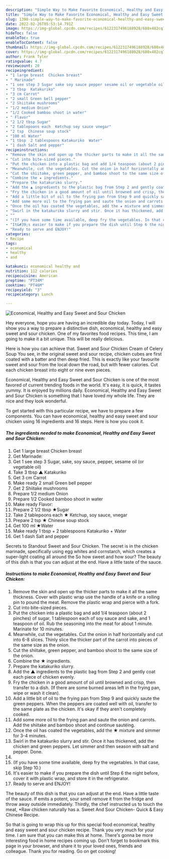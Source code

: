 ```yaml
---
description: "Simple Way to Make Favorite Economical, Healthy and Easy Sweet and Sour Chicken"
title: "Simple Way to Make Favorite Economical, Healthy and Easy Sweet and Sour Chicken"
slug: 1398-simple-way-to-make-favorite-economical-healthy-and-easy-sweet-and-sour-chicken
date: 2022-02-26T05:53:14.791Z
image: https://img-global.cpcdn.com/recipes/6122317496188928/680x482cq70/economical-healthy-and-easy-sweet-and-sour-chicken-recipe-main-photo.jpg
hideToc: false
enableToc: true
enableTocContent: false
thumbnail: https://img-global.cpcdn.com/recipes/6122317496188928/680x482cq70/economical-healthy-and-easy-sweet-and-sour-chicken-recipe-main-photo.jpg
cover: https://img-global.cpcdn.com/recipes/6122317496188928/680x482cq70/economical-healthy-and-easy-sweet-and-sour-chicken-recipe-main-photo.jpg
author: Frank Tyler
ratingvalue: 4.7
reviewcount: 20
recipeingredient:
- "1 large breast  Chicken breast"
- " Marinade"
- "1 see step 3 Sugar sake soy sauce pepper sesame oil or vegetable oil"
- "3 tbsp  Katakuriko"
- "3 cm Carrot"
- "2 small Green bell pepper"
- "2 Shiitake mushrooms"
- "1/2 medium Onion"
- "1/2 Cooked bamboo shoot in water"
- " Flavor"
- "2 1/2 tbsp Sugar"
- "2 tablepoons each  Ketchup soy sauce vnegar"
- "2 tsp  Chinese soup stock"
- "100 ml Water"
- "1 tbsp  2 tablespoons Katakuriko  Water"
- "1 dash Salt and pepper"
recipeinstructions:
- "Remove the skin and open up the thicker parts to make it all the same thickness. Cover with plastic wrap use the handle of a knife or a rolling pin to pound the meat. Remove the plastic wrap and pierce with a fork."
- "Cut into bite-sized pieces."
- "Put the chicken into a plastic bag and add 1/4 teaspoon (about 2 pinches) of sugar, 1 tablespoon each of soy sauce and sake, and 1 teaspoon of oil. Rub the seasoning into the meat for about 1 minute. Marinate for 10 minutes."
- "Meanwhile, cut the vegetables. Cut the onion in half horizontally and cut into 6-8 slices. Thinly slice the thicker part of the carrot into pieces of the same size as the onion."
- "Cut the shiitake, green pepper, and bamboo shoot to the same size of the onion."
- "Combine the ★ ingredients."
- "Prepare the katakuriko slurry."
- "Add the ▲ ingredients to the plastic bag from Step 2 and gently coat each piece of chicken evenly."
- "Fry the chicken in a good amount of oil until browned and crisp, then transfer to a dish. (If there are some burned areas left in the frying pan, wipe or wash it clean)."
- "Add a little bit of oil to the frying pan from Step 9 and quickly saute the green peppers. When the peppers are coated well with oil, transfer to the same plate as the chicken. It&#39;s okay if they aren&#39;t completely cooked."
- "Add some more oil to the frying pan and saute the onion and carrots. Add the shiitake and bamboo shoot and continue sautéing."
- "Once the oil has coated the vegetables, add the ★ mixture and simmer for 3-4 minutes."
- "Swirl in the katakuriko slurry and stir. Once it has thickened, add the chicken and green peppers. Let simmer and then season with salt and pepper. Done."
- ""
- "(If you have some time available, deep fry the vegetables. In that case, skip Step 10.)"
- "It&#39;s easier to make if you prepare the dish until Step 6 the night before, cover it with plastic wrap, and store it in the refrigerator."
- "Ready to serve and ENJOY!"
categories:
- Recipe
tags:
- economical
- healthy
- and

katakunci: economical healthy and 
nutrition: 112 calories
recipecuisine: American
preptime: "PT34M"
cooktime: "PT46M"
recipeyield: "3"
recipecategory: Lunch

---
```



![Economical, Healthy and Easy Sweet and Sour Chicken](https://img-global.cpcdn.com/recipes/6122317496188928/680x482cq70/economical-healthy-and-easy-sweet-and-sour-chicken-recipe-main-photo.jpg)

Hey everyone, hope you are having an incredible day today. Today, I will show you a way to prepare a distinctive dish, economical, healthy and easy sweet and sour chicken. One of my favorites food recipes. This time, I am going to make it a bit unique. This will be really delicious.

Here is how you can achieve that. Sweet and Sour Chicken Cream of Celery Soup You see, in the original sweet and sour recipe, chicken cubes are first coated with a batter and then deep fried. This is exactly like your favourite sweet and sour from the local down the road, but with fewer calories. Cut each chicken breast into eight or nine even pieces.

Economical, Healthy and Easy Sweet and Sour Chicken is one of the most favored of current trending foods in the world. It's easy, it is quick, it tastes yummy. It is enjoyed by millions daily. Economical, Healthy and Easy Sweet and Sour Chicken is something that I have loved my whole life. They are nice and they look wonderful.


To get started with this particular recipe, we have to prepare a few components. You can have economical, healthy and easy sweet and sour chicken using 16 ingredients and 16 steps. Here is how you cook it.

<!--inarticleads1-->

##### The ingredients needed to make Economical, Healthy and Easy Sweet and Sour Chicken:

1. Get 1 large breast  Chicken breast
1. Get  Marinade:
1. Get 1 see step 3 Sugar, sake, soy sauce, pepper, sesame oil (or vegetable oil)
1. Take 3 tbsp ▲ Katakuriko
1. Get 3 cm Carrot
1. Make ready 2 small Green bell pepper
1. Get 2 Shiitake mushrooms
1. Prepare 1/2 medium Onion
1. Prepare 1/2 Cooked bamboo shoot in water
1. Make ready  Flavor:
1. Prepare 2 1/2 tbsp ★Sugar
1. Take 2 tablepoons each ★ Ketchup, soy sauce, vnegar
1. Prepare 2 tsp ★ Chinese soup stock
1. Get 100 ml ★Water
1. Make ready 1 tbsp + 2 tablespoons Katakuriko + Water
1. Get 1 dash Salt and pepper


Secrets to Standout Sweet and Sour Chicken. The secret is in the chicken marinade, specifically using egg whites and cornstarch, which creates a super-light coating all around the So how sweet and how sour? The beauty of this dish is that you can adjust at the end. Have a little taste of the sauce. 

<!--inarticleads2-->

##### Instructions to make Economical, Healthy and Easy Sweet and Sour Chicken:

1. Remove the skin and open up the thicker parts to make it all the same thickness. Cover with plastic wrap use the handle of a knife or a rolling pin to pound the meat. Remove the plastic wrap and pierce with a fork.
1. Cut into bite-sized pieces.
1. Put the chicken into a plastic bag and add 1/4 teaspoon (about 2 pinches) of sugar, 1 tablespoon each of soy sauce and sake, and 1 teaspoon of oil. Rub the seasoning into the meat for about 1 minute. Marinate for 10 minutes.
1. Meanwhile, cut the vegetables. Cut the onion in half horizontally and cut into 6-8 slices. Thinly slice the thicker part of the carrot into pieces of the same size as the onion.
1. Cut the shiitake, green pepper, and bamboo shoot to the same size of the onion.
1. Combine the ★ ingredients.
1. Prepare the katakuriko slurry.
1. Add the ▲ ingredients to the plastic bag from Step 2 and gently coat each piece of chicken evenly.
1. Fry the chicken in a good amount of oil until browned and crisp, then transfer to a dish. (If there are some burned areas left in the frying pan, wipe or wash it clean).
1. Add a little bit of oil to the frying pan from Step 9 and quickly saute the green peppers. When the peppers are coated well with oil, transfer to the same plate as the chicken. It&#39;s okay if they aren&#39;t completely cooked.
1. Add some more oil to the frying pan and saute the onion and carrots. Add the shiitake and bamboo shoot and continue sautéing.
1. Once the oil has coated the vegetables, add the ★ mixture and simmer for 3-4 minutes.
1. Swirl in the katakuriko slurry and stir. Once it has thickened, add the chicken and green peppers. Let simmer and then season with salt and pepper. Done.
1. 
1. (If you have some time available, deep fry the vegetables. In that case, skip Step 10.)
1. It&#39;s easier to make if you prepare the dish until Step 6 the night before, cover it with plastic wrap, and store it in the refrigerator.
1. Ready to serve and ENJOY!

The beauty of this dish is that you can adjust at the end. Have a little taste of the sauce. If emits a potent, sour smell remove it from the fridge and throw away outside immediately. Thirdly, the chef instructed us to touch the meat, *Raw chicken naturally has a. Sweet And Sour Chicken- Quick & Easy Chinese Recipe. 

So that is going to wrap this up for this special food economical, healthy and easy sweet and sour chicken recipe. Thank you very much for your time. I am sure that you can make this at home. There's gonna be more interesting food in home recipes coming up. Don't forget to bookmark this page in your browser, and share it to your loved ones, friends and colleague. Thank you for reading. Go on get cooking!
